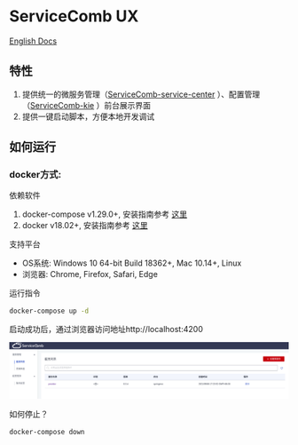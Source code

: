 # ServiceComb UX

[English Docs](/ux/README.md)

## 特性

1. 提供统一的微服务管理（[ServiceComb-service-center](https://github.com/apache/servicecomb-service-center) ）、配置管理（[ServiceComb-kie](https://github.com/apache/servicecomb-kie) ）前台展示界面
1. 提供一键启动脚本，方便本地开发调试

## 如何运行
### docker方式:

依赖软件
1. docker-compose v1.29.0+, 安装指南参考 [这里](https://docs.docker.com/compose/install/#install-compose)
1. docker v18.02+, 安装指南参考 [这里](https://docs.docker.com/desktop/#download-and-install)

支持平台
 - OS系统: Windows 10 64-bit Build 18362+, Mac 10.14+, Linux
 - 浏览器: Chrome, Firefox, Safari, Edge
 

运行指令
```bash
docker-compose up -d
```

启动成功后，通过浏览器访问地址http://localhost:4200

![UX](/docs/user-guides/ux.png)

如何停止？
```bash
docker-compose down
```

